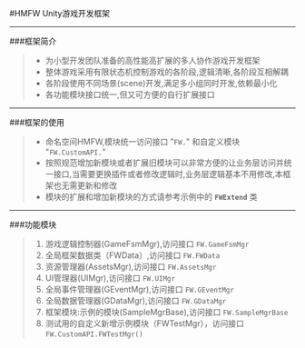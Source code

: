 #HMFW Unity游戏开发框架
***

###框架简介

>* 为小型开发团队准备的高性能高扩展的多人协作游戏开发框架
>* 整体游戏采用有限状态机控制游戏的各阶段,逻辑清晰,各阶段互相解耦
>* 各阶段使用不同场景(scene)开发,满足多小组同时开发,依赖最小化
>* 各功能模块接口统一,但又可方便的自行扩展接口

***

###框架的使用

>* 命名空间HMFW,模块统一访问接口 "`FW.`" 和自定义模块 "`FW.CustomAPI.`"
>* 按照规范增加新模块或者扩展旧模块可以非常方便的让业务层访问并统一接口,当需要更换插件或者修改逻辑时,业务层逻辑基本不用修改,本框架也无需更新和修改
>* 模块的扩展和增加新模块的方式请参考示例中的 **`FWExtend`** 类

***

###功能模块
>1. 游戏逻辑控制器(GameFsmMgr),访问接口 `FW.GameFsmMgr`
>2. 全局框架数据类（FWData）,访问接口 `FW.FWData`
>3. 资源管理器(AssetsMgr),访问接口 `FW.AssetsMgr`
>4. UI管理器(UIMgr),访问接口 `FW.UIMgr`
>5. 全局事件管理器(GEventMgr),访问接口 `FW.GEventMgr`
>6. 全局数据管理器(GDataMgr),访问接口 `FW.GDataMgr`
>7. 框架模块:示例的模块(SampleMgrBase),访问接口 `FW.SampleMgrBase`
>8. 测试用的自定义新增示例模块（FWTestMgr），访问接口 `FW.CustomAPI.FWTestMgr()`